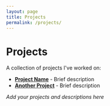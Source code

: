 ```yaml
---
layout: page
title: Projects
permalink: /projects/
---
```


# Projects

A collection of projects I've worked on:

- **[Project Name](link)** - Brief description
- **[Another Project](link)** - Brief description

_Add your projects and descriptions here_
